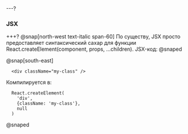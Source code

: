 ---?
### JSX

+++?
@snap[north-west text-italic span-60]
По существу, JSX просто предоставляет синтаксический сахар для функции React.createElement(component, props, ...children). JSX-код:
@snaped

@snap[south-east]
```
  <div className="my-class" />
```
Компилируется в:
```
  React.createElement(
    'div',
    {className: 'my-class'},
    null
  )
```
@snaped


  
